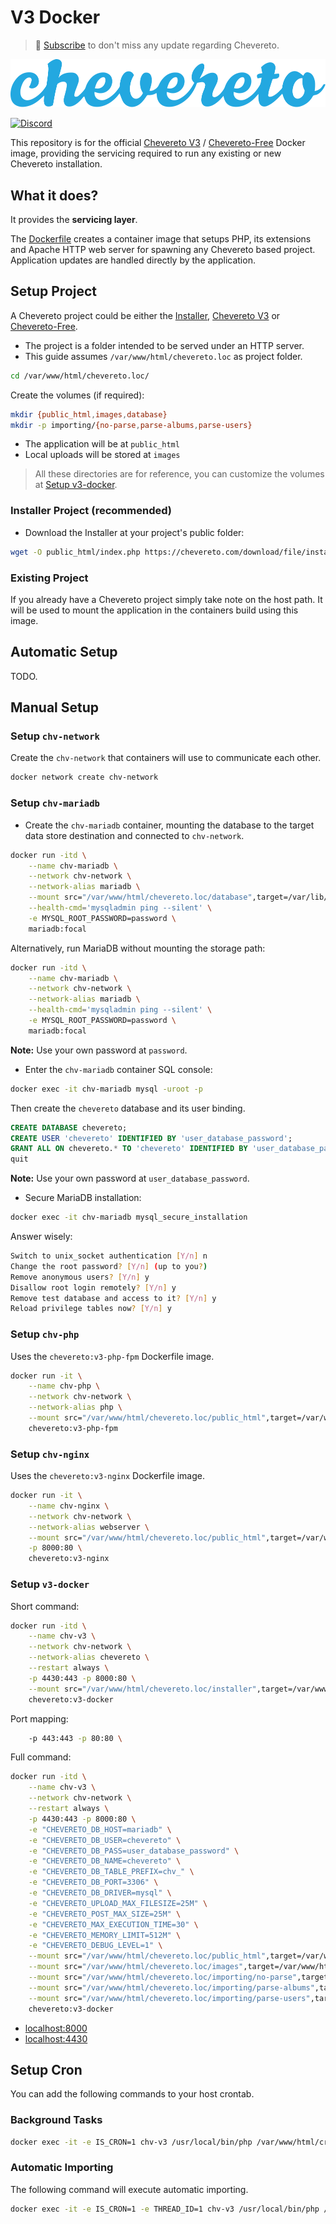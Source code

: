 # V3 Docker

> 🔔 [Subscribe](https://newsletter.chevereto.com/subscription?f=PmL892XuTdfErVq763PCycJQrvZ8PYc9JbsVUttqiPV1zXt6DDtf7lhepEStqE8LhGs8922ZYmGT7CYjMH5uSx23pL6Q) to don't miss any update regarding Chevereto.

![Chevereto](LOGO.svg)

[![Discord](https://img.shields.io/discord/759137550312407050?style=flat-square)](https://chv.to/discord)

This repository is for the official [Chevereto V3](https://chevereto.com/pricing) / [Chevereto-Free](https://github.com/chevereto/chevereto-free) Docker image, providing the servicing required to run any existing or new Chevereto installation.

## What it does?

It provides the **servicing layer**.

The [Dockerfile](Dockerfile) creates a container image that setups PHP, its extensions and Apache HTTP web server for spawning any Chevereto based project. Application updates are handled directly by the application.

## Setup Project

A Chevereto project could be either the [Installer](https://github.com/chevereto/installer), [Chevereto V3](https://chevereto.com/pricing) or [Chevereto-Free](https://github.com/chevereto/chevereto-free).

* The project is a folder intended to be served under an HTTP server.
* This guide assumes `/var/www/html/chevereto.loc` as project folder.

```sh
cd /var/www/html/chevereto.loc/
```

Create the volumes (if required):

```sh
mkdir {public_html,images,database}
mkdir -p importing/{no-parse,parse-albums,parse-users}
```

* The application will be at `public_html`
* Local uploads will be stored at `images`

> All these directories are for reference, you can customize the volumes at [Setup v3-docker](#setup-v3-docker).

### Installer Project (recommended)

* Download the Installer at your project's public folder:

```sh
wget -O public_html/index.php https://chevereto.com/download/file/installer
```

### Existing Project

If you already have a Chevereto project simply take note on the host path. It will be used to mount the application in the containers build using this image.

## Automatic Setup

TODO.

## Manual Setup

### Setup `chv-network`

Create the `chv-network` that containers will use to communicate each other.

```sh
docker network create chv-network
```

### Setup `chv-mariadb`

* Create the `chv-mariadb` container, mounting the database to the target data store destination and connected to `chv-network`.

```sh
docker run -itd \
    --name chv-mariadb \
    --network chv-network \
    --network-alias mariadb \
    --mount src="/var/www/html/chevereto.loc/database",target=/var/lib/mysql,type=bind \
    --health-cmd='mysqladmin ping --silent' \
    -e MYSQL_ROOT_PASSWORD=password \
    mariadb:focal
```

Alternatively, run MariaDB without mounting the storage path:

```sh
docker run -itd \
    --name chv-mariadb \
    --network chv-network \
    --network-alias mariadb \
    --health-cmd='mysqladmin ping --silent' \
    -e MYSQL_ROOT_PASSWORD=password \
    mariadb:focal
```

**Note:** Use your own password at `password`.

* Enter the `chv-mariadb` container SQL console:

```sh
docker exec -it chv-mariadb mysql -uroot -p
```

Then create the `chevereto` database and its user binding.

```sql
CREATE DATABASE chevereto;
CREATE USER 'chevereto' IDENTIFIED BY 'user_database_password';
GRANT ALL ON chevereto.* TO 'chevereto' IDENTIFIED BY 'user_database_password';
quit
```

**Note:** Use your own password at `user_database_password`.

* Secure MariaDB installation:

```sh
docker exec -it chv-mariadb mysql_secure_installation
```

Answer wisely:

```sh
Switch to unix_socket authentication [Y/n] n
Change the root password? [Y/n] (up to you?)
Remove anonymous users? [Y/n] y
Disallow root login remotely? [Y/n] y
Remove test database and access to it? [Y/n] y
Reload privilege tables now? [Y/n] y
```

### Setup `chv-php`

Uses the `chevereto:v3-php-fpm` Dockerfile image.

```sh
docker run -it \
    --name chv-php \
    --network chv-network \
    --network-alias php \
    --mount src="/var/www/html/chevereto.loc/public_html",target=/var/www/html,type=bind \
    chevereto:v3-php-fpm
```

### Setup `chv-nginx`

Uses the `chevereto:v3-nginx` Dockerfile image.

```sh
docker run -it \
    --name chv-nginx \
    --network chv-network \
    --network-alias webserver \
    --mount src="/var/www/html/chevereto.loc/public_html",target=/var/www/html,type=bind \
    -p 8000:80 \
    chevereto:v3-nginx
```

### Setup `v3-docker`

Short command:

```sh
docker run -itd \
    --name chv-v3 \
    --network chv-network \
    --network-alias chevereto \
    --restart always \
    -p 4430:443 -p 8000:80 \
    --mount src="/var/www/html/chevereto.loc/installer",target=/var/www/html,type=bind \
    chevereto:v3-docker
```

Port mapping:

```sh
    -p 443:443 -p 80:80 \
```

Full command:

```sh
docker run -itd \
    --name chv-v3 \
    --network chv-network \
    --restart always \
    -p 4430:443 -p 8000:80 \
    -e "CHEVERETO_DB_HOST=mariadb" \
    -e "CHEVERETO_DB_USER=chevereto" \
    -e "CHEVERETO_DB_PASS=user_database_password" \
    -e "CHEVERETO_DB_NAME=chevereto" \
    -e "CHEVERETO_DB_TABLE_PREFIX=chv_" \
    -e "CHEVERETO_DB_PORT=3306" \
    -e "CHEVERETO_DB_DRIVER=mysql" \
    -e "CHEVERETO_UPLOAD_MAX_FILESIZE=25M" \
    -e "CHEVERETO_POST_MAX_SIZE=25M" \
    -e "CHEVERETO_MAX_EXECUTION_TIME=30" \
    -e "CHEVERETO_MEMORY_LIMIT=512M" \
    -e "CHEVERETO_DEBUG_LEVEL=1" \
    --mount src="/var/www/html/chevereto.loc/public_html",target=/var/www/html,type=bind \
    --mount src="/var/www/html/chevereto.loc/images",target=/var/www/html/images,type=bind \
    --mount src="/var/www/html/chevereto.loc/importing/no-parse",target=/var/www/html/importing/no-parse,type=bind \
    --mount src="/var/www/html/chevereto.loc/importing/parse-albums",target=/var/www/html/importing/parse-albums,type=bind \
    --mount src="/var/www/html/chevereto.loc/importing/parse-users",target=/var/www/html/importing/parse-users,type=bind \
    chevereto:v3-docker
```

* [localhost:8000](http://localhost:8000)
* [localhost:4430](https://localhost:4430)

## Setup Cron

You can add the following commands to your host crontab.

### Background Tasks

```sh
docker exec -it -e IS_CRON=1 chv-v3 /usr/local/bin/php /var/www/html/cron.php
```

### Automatic Importing

The following command will execute automatic importing.

```sh
docker exec -it -e IS_CRON=1 -e THREAD_ID=1 chv-v3 /usr/local/bin/php /var/www/html/importing.php
```
